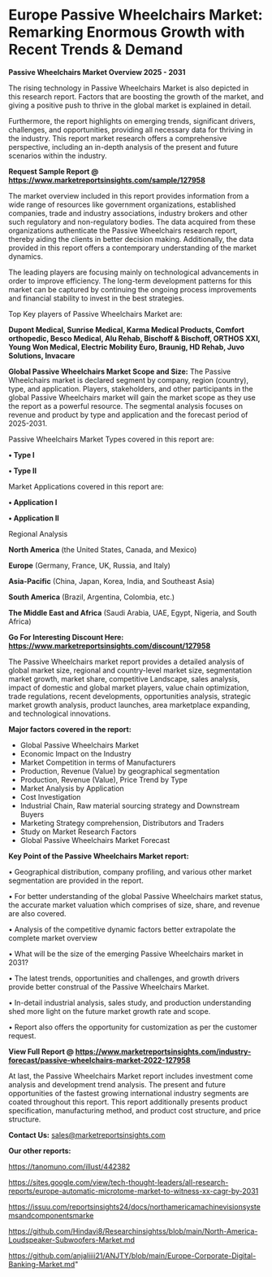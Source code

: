 # Europe Passive Wheelchairs Market: Remarking Enormous Growth with Recent Trends & Demand

<Strong> Passive Wheelchairs Market Overview 2025 - 2031</strong>

The rising technology in Passive Wheelchairs Market is also depicted in this research report. Factors that are boosting the growth of the market, and giving a positive push to thrive in the global market is explained in detail.

Furthermore, the report highlights on emerging trends, significant drivers, challenges, and opportunities, providing all necessary data for thriving in the industry. This report market research offers a comprehensive perspective, including an in-depth analysis of the present and future scenarios within the industry.

<strong>Request Sample Report @ <a href=https://www.marketreportsinsights.com/sample/127958>https://www.marketreportsinsights.com/sample/127958</a></strong>

The market overview included in this report provides information from a wide range of resources like government organizations, established companies, trade and industry associations, industry brokers and other such regulatory and non-regulatory bodies. The data acquired from these organizations authenticate the Passive Wheelchairs research report, thereby aiding the clients in better decision making. Additionally, the data provided in this report offers a contemporary understanding of the market dynamics.

The leading players are focusing mainly on technological advancements in order to improve efficiency. The long-term development patterns for this market can be captured by continuing the ongoing process improvements and financial stability to invest in the best strategies.

Top Key players of Passive Wheelchairs Market are:

<strong>Dupont Medical, Sunrise Medical, Karma Medical Products, Comfort orthopedic, Besco Medical, Alu Rehab, Bischoff & Bischoff, ORTHOS XXI, Young Won Medical, Electric Mobility Euro, Braunig, HD Rehab, Juvo Solutions, Invacare</strong>

<strong><b>Global Passive Wheelchairs Market Scope and Size:</b></strong>
The Passive Wheelchairs market is declared segment by company, region (country), type, and application. Players, stakeholders, and other participants in the global Passive Wheelchairs market will gain the market scope as they use the report as a powerful resource. The segmental analysis focuses on revenue and product by type and application and the forecast period of 2025-2031.

Passive Wheelchairs Market Types covered in this report are:

<strong>• Type I

• Type II</strong>

Market Applications covered in this report are:

<strong>• Application I

• Application II</strong> 

Regional Analysis

<strong>North America</strong> (the United States, Canada, and Mexico)

<strong>Europe</strong> (Germany, France, UK, Russia, and Italy)

<strong>Asia-Pacific</strong> (China, Japan, Korea, India, and Southeast Asia)

<strong>South America</strong> (Brazil, Argentina, Colombia, etc.)

<strong>The Middle East and Africa</strong> (Saudi Arabia, UAE, Egypt, Nigeria, and South Africa)

<strong>Go For Interesting Discount Here: <a href=https://www.marketreportsinsights.com/discount/127958>https://www.marketreportsinsights.com/discount/127958</a></strong>

The Passive Wheelchairs market report provides a detailed analysis of global market size, regional and country-level market size, segmentation market growth, market share, competitive Landscape, sales analysis, impact of domestic and global market players, value chain optimization, trade regulations, recent developments, opportunities analysis, strategic market growth analysis, product launches, area marketplace expanding, and technological innovations.

<strong><b>Major factors covered in the report:</b></strong>
<ul>
  <li>Global Passive Wheelchairs Market </li>
  <li>Economic Impact on the Industry</li>
  <li>Market Competition in terms of Manufacturers</li>
  <li>Production, Revenue (Value) by geographical segmentation</li>
  <li>Production, Revenue (Value), Price Trend by Type</li>
  <li>Market Analysis by Application</li>
  <li>Cost Investigation</li>
  <li>Industrial Chain, Raw material sourcing strategy and Downstream Buyers</li>
  <li>Marketing Strategy comprehension, Distributors and Traders</li>
  <li>Study on Market Research Factors</li>
  <li>Global Passive Wheelchairs Market Forecast</li>
</ul>

<strong><b>Key Point of the Passive Wheelchairs Market report:</b></strong>

• Geographical distribution, company profiling, and various other market segmentation are provided in the report.

• For better understanding of the global Passive Wheelchairs market status, the accurate market valuation which comprises of size, share, and revenue are also covered.

• Analysis of the competitive dynamic factors better extrapolate the complete market overview

• What will be the size of the emerging Passive Wheelchairs market in 2031?

• The latest trends, opportunities and challenges, and growth drivers provide better construal of the Passive Wheelchairs Market.

• In-detail industrial analysis, sales study, and production understanding shed more light on the future market growth rate and scope.

• Report also offers the opportunity for customization as per the customer request.

<strong><b>View Full Report @ <a href=https://www.marketreportsinsights.com/industry-forecast/passive-wheelchairs-market-2022-127958>https://www.marketreportsinsights.com/industry-forecast/passive-wheelchairs-market-2022-127958</a></b></strong>


At last, the Passive Wheelchairs Market report includes investment come analysis and development trend analysis. The present and future opportunities of the fastest growing international industry segments are coated throughout this report. This report additionally presents product specification, manufacturing method, and product cost structure, and price structure.

<strong>Contact Us:</strong>
sales@marketreportsinsights.com

<strong>Our other reports:</strong>

<a href=https://tanomuno.com/illust/442382>https://tanomuno.com/illust/442382</a>

<a href=https://sites.google.com/view/tech-thought-leaders/all-research-reports/europe-automatic-microtome-market-to-witness-xx-cagr-by-2031>https://sites.google.com/view/tech-thought-leaders/all-research-reports/europe-automatic-microtome-market-to-witness-xx-cagr-by-2031</a>

<a href=https://issuu.com/reportsinsights24/docs/northamericamachinevisionsystemsandcomponentsmarke>https://issuu.com/reportsinsights24/docs/northamericamachinevisionsystemsandcomponentsmarke</a>

<a href=https://github.com/Hindavi8/Researchinsightss/blob/main/North-America-Loudspeaker-Subwoofers-Market.md>https://github.com/Hindavi8/Researchinsightss/blob/main/North-America-Loudspeaker-Subwoofers-Market.md</a>

<a href=https://github.com/anjaliiii21/ANJTY/blob/main/Europe-Corporate-Digital-Banking-Market.md>https://github.com/anjaliiii21/ANJTY/blob/main/Europe-Corporate-Digital-Banking-Market.md</a>"
